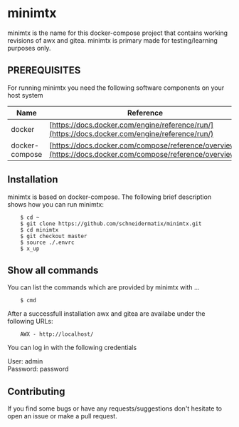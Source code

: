 # minimtx

minimtx is the name for this docker-compose project that contains working revisions of awx and gitea. minimtx is primary
made for testing/learning purposes only.
 

PREREQUISITES
---
For running minimtx you need the following software components on your host system

Name           | Reference    
-------------- | --------------- 
docker         | [https://docs.docker.com/engine/reference/run/](https://docs.docker.com/engine/reference/run/)
docker-compose | [https://docs.docker.com/compose/reference/overview/](https://docs.docker.com/compose/reference/overview/)       


Installation
---
minimtx is based on docker-compose. The following brief description shows how you can run minimtx:

        $ cd ~
        $ git clone https://github.com/schneidermatix/minimtx.git
        $ cd minimtx
        $ git checkout master
        $ source ./.envrc
        $ x_up

Show all commands
---
You can list the commands which are provided by minimtx with ...

        $ cmd

After a successfull installation awx and gitea are availabe under the following URLs:

        AWX - http://localhost/

You can log in with the following credentials

User: admin <br>
Password: password <br>


Contributing
---
If you find some bugs or have any requests/suggestions don't hesitate to open an issue or make a pull request.
